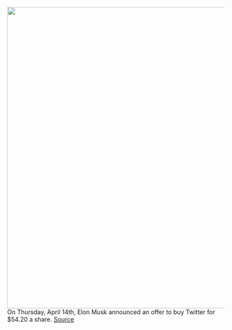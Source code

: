 <img src='https://cdn.vox-cdn.com/thumbor/KOkhFjY6zCbSIW0ZTGSwDRrUjI0=/0x0:2040x1360/1200x675/filters:focal(857x517:1183x843)/cdn.vox-cdn.com/uploads/chorus_image/image/70756559/mdoying_180117_2249_twitter_0242stills.0.jpg' width='700px' /><br/>
On Thursday, April 14th, Elon Musk announced an offer to buy Twitter for $54.20 a share.
<a href='https://www.theverge.com/23026874/elon-musk-twitter-buyout-news-updates'> Source <a/>